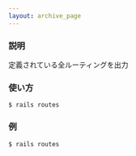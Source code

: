 ```yaml
---
layout: archive_page
---
```

### 説明
定義されている全ルーティングを出力

### 使い方
    $ rails routes

### 例
    $ rails routes